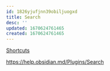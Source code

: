```yaml
---
id: 1826yjufjnn39obiljuogxd
title: Search
desc: ''
updated: 1670624761465
created: 1670624761465
---
```

[Shortcuts](https://github.com/qawatake/obsidian-core-search-assistant-plugin)

https://help.obsidian.md/Plugins/Search